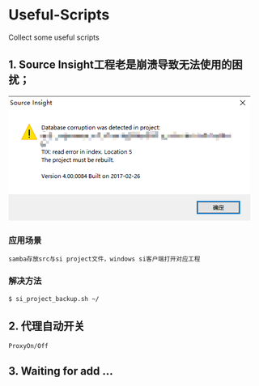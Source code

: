 # Useful-Scripts
Collect some useful scripts

## 1. Source Insight工程老是崩溃导致无法使用的困扰；
![崩溃界面](https://github.com/yhgdev/Useful-Scripts/blob/master/si_project_crash.png)
### 应用场景
    samba存放src与si project文件，windows si客户端打开对应工程
### 解决方法
    $ si_project_backup.sh ~/
## 2. 代理自动开关
    ProxyOn/Off
## 3. Waiting for add ...
